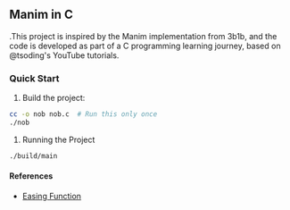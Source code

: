 ## Manim in C

.This project is inspired by the Manim implementation from 3b1b, and the code is developed as part of a C programming learning journey, based on @tsoding's YouTube tutorials.

### Quick Start
1. Build the project:
```bash
cc -o nob nob.c  # Run this only once
./nob
```

1. Running the Project
```bash
./build/main
```

#### References
- [Easing Function](https://easings.net/)